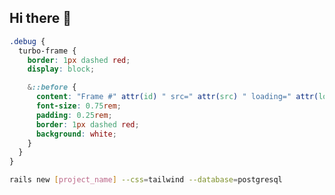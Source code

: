 ## Hi there 👋

```css
.debug {
  turbo-frame {
    border: 1px dashed red;
    display: block;

    &::before {
      content: "Frame #" attr(id) " src=" attr(src) " loading=" attr(loading);
      font-size: 0.75rem;
      padding: 0.25rem;
      border: 1px dashed red;
      background: white;
    }
  }
}
```

```bash
rails new [project_name] --css=tailwind --database=postgresql
```

<!--
**JalenYan/JalenYan** is a ✨ _special_ ✨ repository because its `README.md` (this file) appears on your GitHub profile.

Here are some ideas to get you started:

- 🔭 I'm currently working on ...
- 🌱 I'm currently learning ...
- 👯 I'm looking to collaborate on ...
- 🤔 I'm looking for help with ...
- 💬 Ask me about ...
- 📫 How to reach me: ...
- 😄 Pronouns: ...
- ⚡ Fun fact: ...
-->
